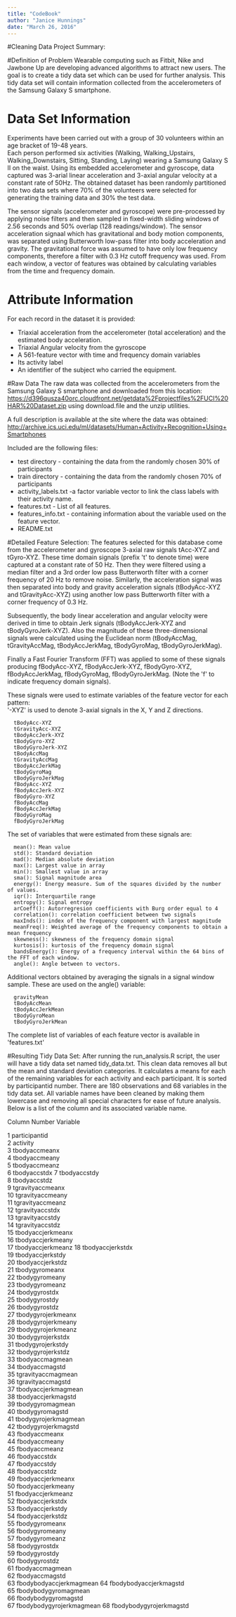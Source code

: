 ```yaml
---
title: "CodeBook"
author: "Janice Hunnings"
date: "March 26, 2016"
---
```


#Cleaning Data Project Summary:

#Definition of Problem
  Wearable computing such as Fitbit, Nike and Jawbone Up are developing advanced algorithms to attract
new users.  The goal is to create a tidy data set which can be used for further analysis.  This tidy
data set will contain information collected from the accelerometers of the Samsung Galaxy S smartphone.

# Data Set Information
   Experiments have been carried out with a group of 30 volunteers within an age bracket of 19-48 years.  
Each person performed six activities (Walking, Walking_Upstairs, Walking_Downstairs, Sitting, Standing,
Laying) wearing a Samsung Galaxy S II on the waist.  Using its embedded accelerometer and gyroscope,
data captured was 3-arial linear acceleration and 3-axial angular velocity at a constant rate of 50Hz.
The obtained dataset has been randomly partitioned into two data sets where 70% of the volunteers were
selected for generating the training data and 30% the test data.

   The sensor signals (accelerometer and gyroscope) were pre-processed by applying noise filters and
then sampled in fixed-width sliding windows of 2.56 seconds and 50% overlap (128 readings/window).  The
sensor acceleration signaal which has gravitational and body motion components, was separated using
Butterworth low-pass filter into body acceleration and gravity.  The gravitational force was assumed
to have only low frequency components, therefore a filter with 0.3 Hz cutoff frequency was used.  From
each window, a vector of features was obtained by calculating variables from the time and frequency
domain.

# Attribute Information
For each record in the dataset it is provided:
- Triaxial acceleration from the accelerometer (total acceleration) and the estimated body acceleration.
- Triaxial Angular velocity from the gyroscope
- A 561-feature vector with time and frequency domain variables
- Its activity label
- An identifier of the subject who carried the equipment.

#Raw Data
  The raw data was collected from the accelerometers from the Samsung Galaxy S smartphone and downloaded from this location: https://d396qusza40orc.cloudfront.net/getdata%2Fprojectfiles%2FUCI%20HAR%20Dataset.zip
using download.file and the unzip utilities.

  A full description is available at the site where the data was obtained:
http://archive.ics.uci.edu/ml/datasets/Human+Activity+Recognition+Using+Smartphones 

Included are the following files:
  - test directory - containing the data from the randomly chosen 30% of participants
  - train directory - containing the data from the randomly chosen 70% of participants
  - activity_labels.txt -a factor variable vector to link the class labels with their activity name.
  - features.txt - List of all features.
  - features_info.txt - containing information about the variable used on the feature vector.
  - README.txt


#Detailed Feature Selection:
   The features selected for this database come from the accelerometer and gyroscope 3-axial raw signals tAcc-XYZ and tGyro-XYZ. These time domain signals (prefix 't' to denote time) were captured at a constant rate of 50 Hz. Then they were filtered using a median filter and a 3rd order low pass Butterworth filter with a corner frequency of 20 Hz to remove noise. Similarly, the acceleration signal was then separated into body and gravity acceleration signals (tBodyAcc-XYZ and tGravityAcc-XYZ) using another low pass Butterworth filter with a corner frequency of 0.3 Hz. 

Subsequently, the body linear acceleration and angular velocity were derived in time to obtain Jerk signals (tBodyAccJerk-XYZ and tBodyGyroJerk-XYZ). Also the magnitude of these three-dimensional signals were calculated using the Euclidean norm (tBodyAccMag, tGravityAccMag, tBodyAccJerkMag, tBodyGyroMag, tBodyGyroJerkMag). 

Finally a Fast Fourier Transform (FFT) was applied to some of these signals producing fBodyAcc-XYZ, fBodyAccJerk-XYZ, fBodyGyro-XYZ, fBodyAccJerkMag, fBodyGyroMag, fBodyGyroJerkMag. (Note the 'f' to indicate frequency domain signals). 

These signals were used to estimate variables of the feature vector for each pattern:  
'-XYZ' is used to denote 3-axial signals in the X, Y and Z directions.

      tBodyAcc-XYZ
      tGravityAcc-XYZ
      tBodyAccJerk-XYZ
      tBodyGyro-XYZ
      tBodyGyroJerk-XYZ
      tBodyAccMag
      tGravityAccMag
      tBodyAccJerkMag
      tBodyGyroMag
      tBodyGyroJerkMag
      fBodyAcc-XYZ
      fBodyAccJerk-XYZ
      fBodyGyro-XYZ
      fBodyAccMag
      fBodyAccJerkMag
      fBodyGyroMag
      fBodyGyroJerkMag

The set of variables that were estimated from these signals are: 

      mean(): Mean value
      std(): Standard deviation
      mad(): Median absolute deviation 
      max(): Largest value in array
      min(): Smallest value in array
      sma(): Signal magnitude area
      energy(): Energy measure. Sum of the squares divided by the number of values. 
      iqr(): Interquartile range 
      entropy(): Signal entropy
      arCoeff(): Autorregresion coefficients with Burg order equal to 4
      correlation(): correlation coefficient between two signals
      maxInds(): index of the frequency component with largest magnitude
      meanFreq(): Weighted average of the frequency components to obtain a mean frequency
      skewness(): skewness of the frequency domain signal 
      kurtosis(): kurtosis of the frequency domain signal 
      bandsEnergy(): Energy of a frequency interval within the 64 bins of the FFT of each window.
      angle(): Angle between to vectors.

Additional vectors obtained by averaging the signals in a signal window sample. These are used on the angle() variable:

      gravityMean
      tBodyAccMean
      tBodyAccJerkMean
      tBodyGyroMean
      tBodyGyroJerkMean

The complete list of variables of each feature vector is available in 'features.txt'

#Resulting Tidy Data Set:
After running the run_analysis.R script, the user will have a tidy data set named tidy_data.txt.  This clean data removes all but the mean and standard deviation categories.  It calculates a means for each of the remaining variables for each activity and each participant.  It is sorted by participantid number. There are 180 observations and 68 variables in the tidy data set.  All variable names have been cleaned by making them lowercase and removing all special characters for ease of future analysis.  Below is a list of the column and its associated variable name. 

Column Number     Variable

  1              participantid          
  2              activity              
  3              tbodyaccmeanx           
  4              tbodyaccmeany           
  5              tbodyaccmeanz           
  6              tbodyaccstdx 
  7              tbodyaccstdy            
  8              tbodyaccstdz            
  9              tgravityaccmeanx        
  10             tgravityaccmeany       
  11             tgravityaccmeanz       
  12             tgravityaccstdx        
  13             tgravityaccstdy         
  14             tgravityaccstdz         
  15             tbodyaccjerkmeanx      
  16             tbodyaccjerkmeany       
  17             tbodyaccjerkmeanz 
  18             tbodyaccjerkstdx        
  19             tbodyaccjerkstdy        
  20             tbodyaccjerkstdz       
  21             tbodygyromeanx          
  22             tbodygyromeany          
  23             tbodygyromeanz          
  24             tbodygyrostdx           
  25             tbodygyrostdy           
  26             tbodygyrostdz          
  27             tbodygyrojerkmeanx      
  28             tbodygyrojerkmeany     
  29             tbodygyrojerkmeanz      
  30             tbodygyrojerkstdx       
  31             tbodygyrojerkstdy       
  32             tbodygyrojerkstdz       
  33             tbodyaccmagmean        
  34             tbodyaccmagstd          
  35             tgravityaccmagmean      
  36             tgravityaccmagstd       
  37             tbodyaccjerkmagmean     
  38             tbodyaccjerkmagstd      
  39             tbodygyromagmean       
  40             tbodygyromagstd        
  41             tbodygyrojerkmagmean   
  42             tbodygyrojerkmagstd     
  43             fbodyaccmeanx           
  44             fbodyaccmeany          
  45             fbodyaccmeanz           
  46             fbodyaccstdx           
  47             fbodyaccstdy           
  48             fbodyaccstdz        
  49             fbodyaccjerkmeanx       
  50             fbodyaccjerkmeany       
  51             fbodyaccjerkmeanz      
  52             fbodyaccjerkstdx       
  53             fbodyaccjerkstdy        
  54             fbodyaccjerkstdz       
  55             fbodygyromeanx         
  56             fbodygyromeany          
  57             fbodygyromeanz         
  58             fbodygyrostdx          
  59             fbodygyrostdy          
  60             fbodygyrostdz          
  61             fbodyaccmagmean        
  62             fbodyaccmagstd         
  63             fbodybodyaccjerkmagmean 
  64             fbodybodyaccjerkmagstd  
  65             fbodybodygyromagmean    
  66             fbodybodygyromagstd     
  67             fbodybodygyrojerkmagmean
  68             fbodybodygyrojerkmagstd 
  
  